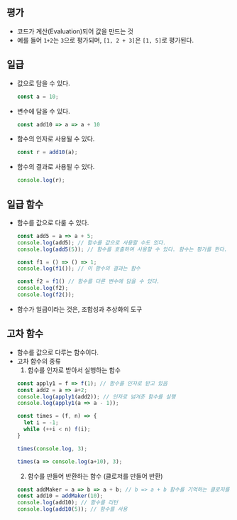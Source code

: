 ## 평가
* 코드가 계산(Evaluation)되어 값을 만드는 것
* 예를 들어 `1+2`는 `3`으로 평가되며, `[1, 2 + 3]`은 `[1, 5]`로 평가된다.

## 일급
* 값으로 담을 수 있다.
  ```js
  const a = 10;
  ```
* 변수에 담을 수 있다.
  ```js
  const add10 => a => a + 10
  ```
* 함수의 인자로 사용될 수 있다.
  ```js
  const r = add10(a);
  ```
* 함수의 결과로 사용될 수 있다.
  ```js
  console.log(r);
  ```

## 일급 함수
* 함수를 값으로 다룰 수 있다.
  ```js
  const add5 = a => a + 5;
  console.log(add5); // 함수를 값으로 사용할 수도 있다.
  console.log(add5(5)); // 함수를 호출하여 사용할 수 있다. 함수는 평가를 한다.

  const f1 = () => () => 1;
  console.log(f1()); // 이 함수의 결과는 함수
  
  const f2 = f1() // 함수를 다른 변수에 담을 수 있다.
  console.log(f2);
  console.log(f2());
  ```
* 함수가 일급이라는 것은, 조합성과 추상화의 도구

## 고차 함수
* 함수를 값으로 다루는 함수이다.
* 고차 함수의 종류
  1. 함수를 인자로 받아서 실행하는 함수
    ```js
    const apply1 = f => f(1); // 함수를 인자로 받고 있음
    const add2 = a => a+2;
    console.log(apply1(add2)); // 인자로 넘겨준 함수를 실행
    console.log(apply1(a => a - 1));

    const times = (f, n) => {
      let i = -1;
      while (++i < n) f(i);
    }

    times(console.log, 3);

    times(a => console.log(a+10), 3);
    ```
  2. 함수를 만들어 반환하는 함수 (클로저를 만들어 반환)
    ```js
    const addMaker = a => b => a + b; // b => a + b 함수를 기억하는 클로저를 만들어 반환
    const add10 = addMaker(10);
    console.log(add10); // 함수를 리턴
    console.log(add10(5)); // 함수를 사용
    ```